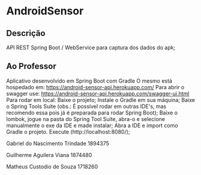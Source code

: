 ﻿# AndroidSensor
 
 ## Descrição
 API REST Spring Boot / WebService para captura dos dados do apk;
 
 ## Ao Professor
 Aplicativo desenvolvido em Spring Boot com Gradle
 O mesmo está hospedado em: https://android-sensor-api.herokuapp.com/
 Para abrir o swagger use: https://android-sensor-api.herokuapp.com/swagger-ui.html
 Para rodar em local:
  Baixe o projeto;
  Instale o Gradle em sua máquina;
  Baixe o Spring Tools Suite (obs.: É possível rodar em outras IDE's, mas recomendo essa pois já é preparada para rodar Spring Boot);
  Baixe o lombok, jogue na pasta do Spring Tool Suite, abra-o e selecione manualmente o exe da IDE e made instalar;
  Abra a IDE e import como Gradle o projeto.
  Execute (http://localhost:8080/);

Gabriel do Nascimento Trindade
1894375

Guilherme Aguilera Viana
1874480

Matheus Custodio de Souza
1718260
